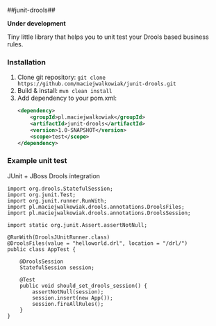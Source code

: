 ##junit-drools##

**Under development**

Tiny little library that helps you to unit test your Drools based business rules.

### Installation ###

1. Clone git repository: `git clone https://github.com/maciejwalkowiak/junit-drools.git`
2. Build & install: `mvn clean install`
3. Add dependency to your pom.xml:
    ```xml
    <dependency>
        <groupId>pl.maciejwalkowiak</groupId>
        <artifactId>junit-drools</artifactId>
        <version>1.0-SNAPSHOT</version>
        <scope>test</scope>
    </dependency>
    ```
    
### Example unit test ###

JUnit + JBoss Drools integration

	import org.drools.StatefulSession;
    import org.junit.Test;
    import org.junit.runner.RunWith;
    import pl.maciejwalkowiak.drools.annotations.DroolsFiles;
    import pl.maciejwalkowiak.drools.annotations.DroolsSession;

    import static org.junit.Assert.assertNotNull;
    
    @RunWith(DroolsJUnitRunner.class)
    @DroolsFiles(value = "helloworld.drl", location = "/drl/")
    public class AppTest {

        @DroolsSession
        StatefulSession session;

        @Test
        public void should_set_drools_session() {
            assertNotNull(session);
            session.insert(new App());
            session.fireAllRules();
        }
    }